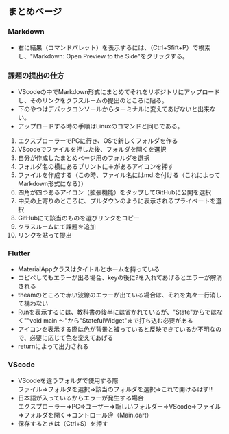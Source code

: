 ## まとめページ  
### Markdown  
 - 右に結果（コマンドパレット）を表示するには、（Ctrl+Sfift+P）で検索し、"Markdown: Open Preview to the Side"をクリックする。  
  
### 課題の提出の仕方  
 - VScodeの中でMarkdown形式にまとめてそれをリポジトリにアップロードし、そのリンクをクラスルームの提出のところに貼る。  
 - 下のやつはデバックコンソールからターミナルに変えてあげないと出来ない。  
 - アップロードする時の手順はLinuxのコマンドと同じである。  
 1.   エクスプローラーでPCに行き、OSで新しくフォルダを作る  
 1. VScodeでファイルを押した後、フォルダを開くを選択  
 1. 自分が作成したまとめページ用のフォルダを選択  
 1. フォルダ名の横にあるプリントに＋があるアイコンを押す  
 5. ファイルを作成する（この時、ファイル名にはmd.を付ける（これによってMarkdown形式になる））  
 6. 四角が四つあるアイコン（拡張機能）をタップしてGitHubに公開を選択  
 1. 中央の上寄りのところに、プルダウンのように表示されるプライベートを選択  
 1. GitHubにて該当のものを選びリンクをコピー  
 9. クラスルームにて課題を追加  
 10. リンクを貼って提出  
   
### Flutter  
- MaterialAppクラスはタイトルとホームを持っている  
- コピペしてもエラーが出る場合、keyの後に?を入れてあげるとエラーが解消される  
- theamのところで赤い波線のエラーが出ている場合は、それを丸々一行消して構わない  
- Runを表示するには、教科書の後半には省かれているが、"State"からではなく""void main ～"から"StatefulWidget"まで打ち込む必要がある  
- アイコンを表示する際は色が背景と被っていると反映できているか不明なので、必要に応じて色を変えてあげる
- returnによって出力される

  
### VScode  
- VScodeを違うフォルダで使用する際  
ファイル⇒フォルダを選択⇒該当のフォルダを選択⇒これで開けるはず!!  
- 日本語が入っているからエラーが発生する場合  
  エクスプローラー⇒PC⇒ユーザー⇒新しいフォルダー⇒VScode⇒ファイル⇒フォルダを開く⇒コントロール＠（Main.dart） 
- 保存するときは（Ctrl+S）を押す 
    
